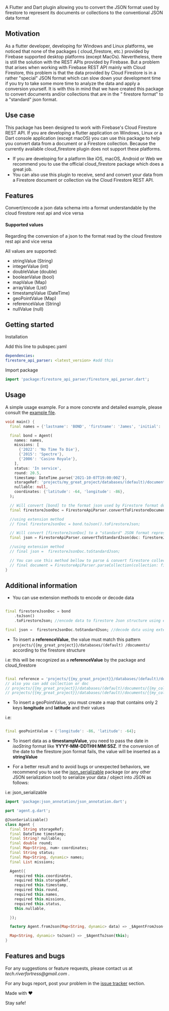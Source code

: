 A Flutter and Dart plugin allowing you to convert the JSON format used by firestore to represent its documents or
collections to the conventional JSON data format

## Motivation

As a flutter developer, developing for Windows and Linux platforms, we noticed that none of the packages (
cloud_firestore, etc.) provided by Firebase supported desktop platforms (except MacOs). Nevertheless, there is still the
solution with the REST APIs provided by Firebase. But a problem that arises when working with Firebase REST API mainly
with Cloud Firestore, this problem is that the data provided by Cloud Firestore is in a rather "special" JSON format
which can slow down your development time if you try to take some more time to analyze the data and apply a conversion
yourself.
It is with this in mind that we have created this package to convert documents and/or collections that are in the "
firestore format" to a "standard" json format.

## Use case

This package has been designed to work with Firebase's Cloud Firestore REST API.
If you are developing a flutter application on Windows, Linux or a Dart console application (except macOS) you can use
this package to help you convert data from a document or a Firestore collection. Because the currently available
cloud_firestore plugin does not support these platforms.

- If you are developing for a platform like iOS, macOS, Android or Web we recommend you to use the official
  cloud_firestore package which does a great job.
- You can also use this plugin to receive, send and convert your data from a Firestore document or collection via the
  Cloud Firestore REST API.

## Features

Convert/encode a json data schema into a format understandable by the cloud firestore rest api and vice versa

#### Supported values

Regarding the conversion of a json to the format read by the cloud firestore rest api and vice versa

All values are supported:

- stringValue (String)
- integerValue (int)
- doubleValue (double)
- booleanValue (bool)
- mapValue (Map)
- arrayValue (List)
- timestampValue (DateTime)
- geoPointValue (Map)
- referenceValue (String)
- nullValue (null)

## Getting started

Installation

Add this line to pubspec.yaml

```yaml
dependencies:
firestore_api_parser: <latest_version> #add this
```

Import package

```dart
import 'package:firestore_api_parser/firestore_api_parser.dart';
```

## Usage

A simple usage example. For a more concrete and detailed example, please consult the [example file][example].

```dart
void main() {
  final names = {'lastname': 'BOND', 'firstname': 'James', 'initial': 'JB'};

  final bond = Agent(
    names: names,
    missions: [
      {'2022': 'No Time To Die'},
      {'2015': 'Spectre'},
      {'2006': 'Casino Royale'},
    ],
    status: 'In service',
    round: 20.5,
    timestamp: DateTime.parse('2021-10-07T19:00:00Z'),
    storageRef: 'projects/my_great_project/databases/(default)/documents/USERS/abc123',
    nullable: null,
    coordinates: {'latitude': -64, 'longitude': -86},
  );

  // Will convert [bond] to the format json used by Firestore format documents
  final firestoreJsonDoc = FirestoreApiParser.convertToFirestoreDocument(json: bond.toJson());

  //using extension method
  // final firestoreJsonDoc = bond.toJson().toFirestoreJson;

  // Will convert [firestoreJsonDoc] to a "standard" JSON format representation
  final json = FirestoreApiParser.convertToStandardJson(doc: firestoreJsonDoc);

  //using extension method
  // final json =  firestoreJsonDoc.toStandardJson;

  // You can use this method bellow to parse & convert firestore collection to JSON
  // final document = FirestoreApiParser.parseCollection(collection: firestoreCollection);
}
```

## Additional information

- You can use extension methods to encode or decode data

```dart

final firestoreJsonDoc = bond
    .toJson()
    .toFirestoreJson; //encode data to firestore Json structure using extension methods

final json =  firestoreJsonDoc.toStandardJson; //decode data using extension methods
```

- To insert a **referenceValue**, the value must match this pattern `projects/{{my_great_project}}/databases/(default)
  /documents/` according to the firestore structure

i.e:  this will be recognized as a **referenceValue** by the package and cloud_firestore

```dart

final reference = 'projects/{{my_great_project}}/databases/(default)/documents/';
// also you can add collection or doc 
// projects/{{my_great_project}}/databases/(default)/documents/{{my_collection}}  //point to a collection
// projects/{{my_great_project}}/databases/(default)/documents/{{my_collection}}/{{docid}} //point to a document
```

- To insert a geoPointValue, you must create a map that contains only 2 keys **longitude** and **latitude** and
  their values

i.e:

```dart

final geoPointValue = {'longitude': -86, 'latitude': -64};
```

- To insert data as a **timestampValue**, you need to pass the date in _isoString_ format like **YYYY-MM-DDTHH:MM:SSZ**.
  If the conversion of the date to the firestore json format fails, the value will be inserted as a **stringValue**

- For a better result and to avoid bugs or unexpected behaviors, we recommend you to use
  the [json_serializable](https://pub.dev/packages/json_serializable) package (or any other JSON serialization tool) to
  serialize your data / object into JSON as follows:

i.e: json_serializable

```dart
import 'package:json_annotation/json_annotation.dart';

part 'agent.g.dart';

@JsonSerializable()
class Agent {
  final String storageRef;
  final DateTime timestamp;
  final String? nullable;
  final double round;
  final Map<String, num> coordinates;
  final String status;
  final Map<String, dynamic> names;
  final List missions;

  Agent({
    required this.coordinates,
    required this.storageRef,
    required this.timestamp,
    required this.round,
    required this.names,
    required this.missions,
    required this.status,
    this.nullable,

  });

  factory Agent.fromJson(Map<String, dynamic> data) => _$AgentFromJson(data);

  Map<String, dynamic> toJson() => _$AgentToJson(this);
}
```

## Features and bugs

For any suggestions or feature requests, please contact us at _tech.riverfortress@gmail.com_ .

For any bugs report, post your problem in the  [issue tracker][tracker] section.

Made with ❤

Stay safe!

[tracker]: https://github.com/stvndelucis/firestore_api_parser/issues

[example]: https://github.com/stvndelucis/firestore_api_parser/blob/main/example/example.dart
